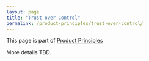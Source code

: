 ```yaml
---
layout: page
title: "Trust over Control"
permalink: /product-principles/trust-over-control/
---
```


This page is part of [Product Principles](/product-principles/)

More details TBD.